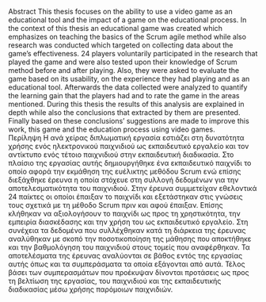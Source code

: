 Abstract
	This thesis focuses on the ability to use a video game as an educational tool and the impact of a game on the educational process. In the context of this thesis an educational game was created which emphasizes on teaching the basics of the Scrum agile method while also research was conducted which targeted on collecting data about the game’s effectiveness. 24 players voluntarily participated in the research that played the game and were also tested upon their knowledge of Scrum method before and after playing. Also, they were asked to evaluate the game based on its usability, on the experience they had playing and as an educational tool. Afterwards the data collected were analyzed to quantify the learning gain that the players had and to rate the game in the areas mentioned. During this thesis the results of this analysis are explained in depth while also the conclusions that extracted by them are presented. Finally based on these conclusions’ suggestions are made to improve this work, this game and the education process using video games.  
Περίληψη
  Η ανά χείρας διπλωματική εργασία εστιάζει στη δυνατότητα χρήσης ενός ηλεκτρονικού παιχνιδιού ως εκπαιδευτικό εργαλείο και τον αντίκτυπο ενός τέτοιο παιχνιδιού στην εκπαιδευτική διαδικασία. Στο πλαίσιο της εργασίας αυτής δημιουργήθηκε ένα εκπαιδευτικό παιχνίδι το οποίο αφορά την εκμάθηση της ευέλικτης μεθόδου Scrum ενώ επίσης διεξάχθηκε έρευνα η οποία στόχευε στη συλλογή δεδομένων για την αποτελεσματικότητα του παιχνιδιού. Στην έρευνα συμμετείχαν εθελοντικά 24 παίκτες οι οποίοι έπαιξαν το παιχνίδι και εξετάστηκαν στις γνώσεις τους σχετικά με τη μέθοδο Scrum πριν και αφού έπαιξαν. Επίσης κλήθηκαν να αξιολογήσουν το παιχνίδι ως προς τη χρηστικότητα, την εμπειρία διασκέδασης και την χρήση του ως εκπαιδευτικό εργαλείο. Στη συνέχεια τα δεδομένα που συλλέχθηκαν κατά τη διάρκεια της έρευνας αναλύθηκαν με σκοπό την ποσοτικοποίηση της μάθησης που αποκτήθηκε και την βαθμολόγηση του παιχνιδιού στους τομείς που αναφέρθηκαν. Τα αποτελέσματα της έρευνας αναλύονται σε βάθος εντός της εργασίας αυτής όπως και τα συμπεράσματα τα οποία εξάγονται από αυτά. Τέλος βάσει των συμπερασμάτων που προέκυψαν δίνονται προτάσεις ως προς τη βελτίωση της εργασίας, του παιχνιδιού και της εκπαιδευτικής διαδικασίας μέσω χρήσης παρόμοιων παιχνιδιών.
